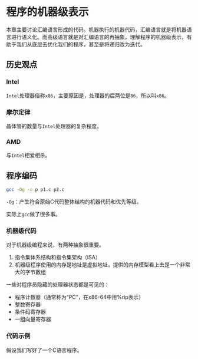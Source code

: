 # 程序的机器级表示

本章主要讨论汇编语言形成的代码。机器执行的机器代码，汇编语言就是将机器语言进行语义化。而高级语言就是对汇编语言的再抽象。理解程序的机器级表示，有助于我们从底层去优化我们的程序，甚至是将递归改为迭代。

## 历史观点

### Intel

`Intel`处理器俗称`x86`，主要原因是，处理器的后两位是`86`，所以叫`x86`。

### 摩尔定律

晶体管的数量与`Intel`处理器的复杂程度。

### AMD

与`Intel`相爱相杀。

## 程序编码

```bash
gcc -Og -o p p1.c p2.c
```

`-Og`：产生符合原始C代码整体结构的机器代码和优先等级。

实际上`gcc`做了很多事。

### 机器级代码

对于机器级编程来说，有两种抽象很重要。

1. 指令集体系结构和指令集架构（ISA）
2. 机器级程序使用的内存是地址是虚拟地址，提供的内存模型看上去是一个非常大的字节数组

一些对程序员隐藏的处理器状态都是可见的：

* 程序计数器（通常称为“PC”，在x86-64中用%rip表示）
* 整数寄存器
* 条件码寄存器
* 一组向量寄存器

### 代码示例

假设我们写好了一个C语言程序。

```c

```

